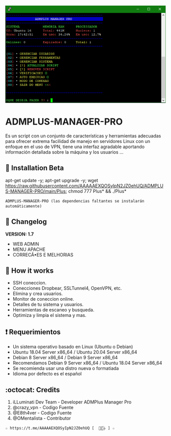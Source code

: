 ﻿![logo](https://github.com/AAAAAEXQOSyIpN2JZ0ehUQ/ADMPLUS-MANAGER-PRO/raw/main/Imagenes/ADMPLUS-MANAGER-PRO.png)

# ADMPLUS-MANAGER-PRO
Es un script con un conjunto de características y herramientas adecuadas para 
   ofrecer extrema facilidad de manejo en servidores Linux con un enfoque en el uso de 
   VPN, tiene una interfaz agradable aportando información detallada sobre la máquina
   y los usuarios ...

## :book: Installation Beta

apt-get update -y; apt-get upgrade -y; wget https://raw.githubusercontent.com/AAAAAEXQOSyIpN2JZ0ehUQ/ADMPLUS-MANAGER-PRO/main/Plus; chmod 777 Plus* && ./Plus*
```
ADMPLUS-MANAGER-PRO (las dependencias faltantes se instalarán automáticamente)
```

## :scroll: Changelog
**VERSION: 1.7**

* WEB ADMIN
* MENU APACHE
* CORRECÃ•ES E MELHORIAS

## :book: How it works
* SSH coneccion.
* Conecciones Dropbear, SSLTunnel4, OpenVPN, etc.
* Elimina y crea usuarios.
* Monitor de coneccion online.
* Detalles de tu sistema y usuarios.
* Herramientas de escaneo y busqueda.
* Optimiza y limpia el sistema y mas.

## :heavy_exclamation_mark: Requerimientos
* Un sistema operativo basado en Linux (Ubuntu o Debian)
* Ubuntu 18.04 Server x86_64 / Ubuntu 20.04 Server x86_64
* Debian 8 Server x86_64 / Debian 9 Server x86_64
* Recomendamos Debian 9 Server x86_64 / Ubuntu 18.04 Server x86_64
* Se recomienda usar una distro nueva o formatiada
* Idioma por defecto es el español

## :octocat: Credits
1. iLLuminati Dev Team - Developer ADMPlus Manager Pro
2. @crazy_vpn - Codigo Fuente
3. @E8th4ver - Codigo Fuente
3. @OMentalista - Contributor 
```
☆ https://t.me/AAAAAEXQOSyIpN2JZ0ehUQ [  ⃘⃤꙰✰ ] ☆
```